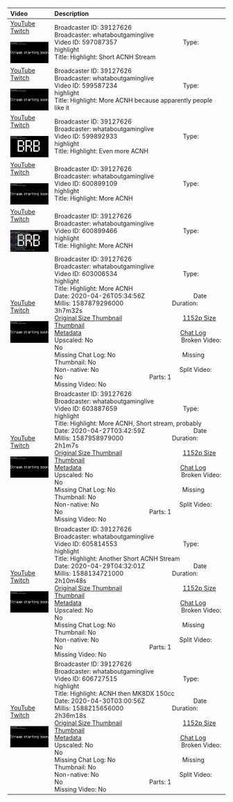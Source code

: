 |Video|Description|
|:---|:---|
|[YouTube](https://www.youtube.com/)<br>[Twitch](https://www.twitch.tv/videos/597087357)<br><br>[<img src="../../../../../39127626/videos/thumbnails_1152p/2020/4/1587343516000_2020_04_20T00_45_16Z_39127626_597087357_videos_thumbnails_1152p_thumb597087357-2048x1152.jpg" width="200">](https://www.youtube.com/)|Broadcaster ID: 39127626          Broadcaster: whataboutgaminglive<br>Video ID: 597087357             Type: highlight<br>Title: Highlight: Short ACNH Stream | No backseat gaming/No spoilers/No requests to play online<br>Date: 2020-04-20T00:45:16Z        Date Millis: 1587343516000        Duration: 2h9m10s<br>[Original Size Thumbnail](../../../../../39127626/videos/thumbnails_orig/2020/4/1587343516000_2020_04_20T00_45_16Z_39127626_597087357_videos_thumbnails_orig_thumb597087357-0x0.jpg)          [1152p Size Thumbnail](../../../../../39127626/videos/thumbnails_1152p/2020/4/1587343516000_2020_04_20T00_45_16Z_39127626_597087357_videos_thumbnails_1152p_thumb597087357-2048x1152.jpg)<br>[Metadata](../../../../../39127626/videos/metadata/2020/4/1587343516000_2020_04_20T00_45_16Z_39127626_597087357_video_metadata.json)                 [Chat Log](../../../../../39127626/videos/chatlogs/2020/4/2020-04-20T00_45_16Z_39127626_597087357_chat.json)<br>Upscaled: No                Broken Video: No<br>Missing Chat Log: No           Missing Thumbnail: No<br>Non-native: No              Split Video: No               Parts: 1<br>Missing Video: No
|[YouTube](https://www.youtube.com/)<br>[Twitch](https://www.twitch.tv/videos/599587234)<br><br>[<img src="../../../../../39127626/videos/thumbnails_1152p/2020/4/1587584968000_2020_04_22T19_49_28Z_39127626_599587234_videos_thumbnails_1152p_thumb599587234-2048x1152.jpg" width="200">](https://www.youtube.com/)|Broadcaster ID: 39127626          Broadcaster: whataboutgaminglive<br>Video ID: 599587234             Type: highlight<br>Title: Highlight: More ACNH because apparently people like it | No backseat gaming/No requests to play online<br>Date: 2020-04-22T19:49:28Z        Date Millis: 1587584968000        Duration: 4h44m32s<br>[Original Size Thumbnail](../../../../../39127626/videos/thumbnails_orig/2020/4/1587584968000_2020_04_22T19_49_28Z_39127626_599587234_videos_thumbnails_orig_thumb599587234-0x0.jpg)          [1152p Size Thumbnail](../../../../../39127626/videos/thumbnails_1152p/2020/4/1587584968000_2020_04_22T19_49_28Z_39127626_599587234_videos_thumbnails_1152p_thumb599587234-2048x1152.jpg)<br>[Metadata](../../../../../39127626/videos/metadata/2020/4/1587584968000_2020_04_22T19_49_28Z_39127626_599587234_video_metadata.json)                 [Chat Log](../../../../../39127626/videos/chatlogs/2020/4/2020-04-22T19_49_28Z_39127626_599587234_chat.json)<br>Upscaled: No                Broken Video: No<br>Missing Chat Log: No           Missing Thumbnail: No<br>Non-native: No              Split Video: No               Parts: 1<br>Missing Video: No
|[YouTube](https://www.youtube.com/)<br>[Twitch](https://www.twitch.tv/videos/599892933)<br><br>[<img src="../../../../../39127626/videos/thumbnails_1152p/2020/4/1587606959000_2020_04_23T01_55_59Z_39127626_599892933_videos_thumbnails_1152p_thumb599892933-2048x1152.jpg" width="200">](https://www.youtube.com/)|Broadcaster ID: 39127626          Broadcaster: whataboutgaminglive<br>Video ID: 599892933             Type: highlight<br>Title: Highlight: Even more ACNH | No backseat gaming/No requests to play online<br>Date: 2020-04-23T01:55:59Z        Date Millis: 1587606959000        Duration: 4h4m38s<br>[Original Size Thumbnail](../../../../../39127626/videos/thumbnails_orig/2020/4/1587606959000_2020_04_23T01_55_59Z_39127626_599892933_videos_thumbnails_orig_thumb599892933-0x0.jpg)          [1152p Size Thumbnail](../../../../../39127626/videos/thumbnails_1152p/2020/4/1587606959000_2020_04_23T01_55_59Z_39127626_599892933_videos_thumbnails_1152p_thumb599892933-2048x1152.jpg)<br>[Metadata](../../../../../39127626/videos/metadata/2020/4/1587606959000_2020_04_23T01_55_59Z_39127626_599892933_video_metadata.json)                 [Chat Log](../../../../../39127626/videos/chatlogs/2020/4/2020-04-23T01_55_59Z_39127626_599892933_chat.json)<br>Upscaled: No                Broken Video: No<br>Missing Chat Log: No           Missing Thumbnail: No<br>Non-native: No              Split Video: No               Parts: 1<br>Missing Video: No
|[YouTube](https://www.youtube.com/)<br>[Twitch](https://www.twitch.tv/videos/600899109)<br><br>[<img src="../../../../../39127626/videos/thumbnails_1152p/2020/4/1587696286000_2020_04_24T02_44_46Z_39127626_600899109_videos_thumbnails_1152p_thumb600899109-2048x1152.jpg" width="200">](https://www.youtube.com/)|Broadcaster ID: 39127626          Broadcaster: whataboutgaminglive<br>Video ID: 600899109             Type: highlight<br>Title: Highlight: More ACNH | No backseat gaming/No requests to play online<br>Date: 2020-04-24T02:44:46Z        Date Millis: 1587696286000        Duration: 2h2m44s<br>[Original Size Thumbnail](../../../../../39127626/videos/thumbnails_orig/2020/4/1587696286000_2020_04_24T02_44_46Z_39127626_600899109_videos_thumbnails_orig_thumb600899109-0x0.jpg)          [1152p Size Thumbnail](../../../../../39127626/videos/thumbnails_1152p/2020/4/1587696286000_2020_04_24T02_44_46Z_39127626_600899109_videos_thumbnails_1152p_thumb600899109-2048x1152.jpg)<br>[Metadata](../../../../../39127626/videos/metadata/2020/4/1587696286000_2020_04_24T02_44_46Z_39127626_600899109_video_metadata.json)                 [Chat Log](../../../../../39127626/videos/chatlogs/2020/4/2020-04-24T02_44_46Z_39127626_600899109_chat.json)<br>Upscaled: No                Broken Video: No<br>Missing Chat Log: No           Missing Thumbnail: No<br>Non-native: No              Split Video: No               Parts: 1<br>Missing Video: No
|[YouTube](https://www.youtube.com/)<br>[Twitch](https://www.twitch.tv/videos/600899466)<br><br>[<img src="../../../../../39127626/videos/thumbnails_1152p/2020/4/1587696320000_2020_04_24T02_45_20Z_39127626_600899466_videos_thumbnails_1152p_thumb600899466-2048x1152.jpg" width="200">](https://www.youtube.com/)|Broadcaster ID: 39127626          Broadcaster: whataboutgaminglive<br>Video ID: 600899466             Type: highlight<br>Title: Highlight: More ACNH | No backseat gaming/No requests to play online<br>Date: 2020-04-24T02:45:20Z        Date Millis: 1587696320000        Duration: 1h8m8s<br>[Original Size Thumbnail](../../../../../39127626/videos/thumbnails_orig/2020/4/1587696320000_2020_04_24T02_45_20Z_39127626_600899466_videos_thumbnails_orig_thumb600899466-0x0.jpg)          [1152p Size Thumbnail](../../../../../39127626/videos/thumbnails_1152p/2020/4/1587696320000_2020_04_24T02_45_20Z_39127626_600899466_videos_thumbnails_1152p_thumb600899466-2048x1152.jpg)<br>[Metadata](../../../../../39127626/videos/metadata/2020/4/1587696320000_2020_04_24T02_45_20Z_39127626_600899466_video_metadata.json)                 [Chat Log](../../../../../39127626/videos/chatlogs/2020/4/2020-04-24T02_45_20Z_39127626_600899466_chat.json)<br>Upscaled: No                Broken Video: No<br>Missing Chat Log: No           Missing Thumbnail: No<br>Non-native: No              Split Video: No               Parts: 1<br>Missing Video: No
|[YouTube](https://www.youtube.com/)<br>[Twitch](https://www.twitch.tv/videos/603006534)<br><br>[<img src="../../../../../39127626/videos/thumbnails_1152p/2020/4/1587879296000_2020_04_26T05_34_56Z_39127626_603006534_videos_thumbnails_1152p_thumb603006534-2048x1152.jpg" width="200">](https://www.youtube.com/)|Broadcaster ID: 39127626          Broadcaster: whataboutgaminglive<br>Video ID: 603006534             Type: highlight<br>Title: Highlight: More ACNH<br>Date: 2020-04-26T05:34:56Z        Date Millis: 1587879296000        Duration: 3h7m32s<br>[Original Size Thumbnail](../../../../../39127626/videos/thumbnails_orig/2020/4/1587879296000_2020_04_26T05_34_56Z_39127626_603006534_videos_thumbnails_orig_thumb603006534-0x0.jpg)          [1152p Size Thumbnail](../../../../../39127626/videos/thumbnails_1152p/2020/4/1587879296000_2020_04_26T05_34_56Z_39127626_603006534_videos_thumbnails_1152p_thumb603006534-2048x1152.jpg)<br>[Metadata](../../../../../39127626/videos/metadata/2020/4/1587879296000_2020_04_26T05_34_56Z_39127626_603006534_video_metadata.json)                 [Chat Log](../../../../../39127626/videos/chatlogs/2020/4/2020-04-26T05_34_56Z_39127626_603006534_chat.json)<br>Upscaled: No                Broken Video: No<br>Missing Chat Log: No           Missing Thumbnail: No<br>Non-native: No              Split Video: No               Parts: 1<br>Missing Video: No
|[YouTube](https://www.youtube.com/)<br>[Twitch](https://www.twitch.tv/videos/603887659)<br><br>[<img src="../../../../../39127626/videos/thumbnails_1152p/2020/4/1587958979000_2020_04_27T03_42_59Z_39127626_603887659_videos_thumbnails_1152p_thumb603887659-2048x1152.jpg" width="200">](https://www.youtube.com/)|Broadcaster ID: 39127626          Broadcaster: whataboutgaminglive<br>Video ID: 603887659             Type: highlight<br>Title: Highlight: More ACNH, Short stream, probably<br>Date: 2020-04-27T03:42:59Z        Date Millis: 1587958979000        Duration: 2h1m7s<br>[Original Size Thumbnail](../../../../../39127626/videos/thumbnails_orig/2020/4/1587958979000_2020_04_27T03_42_59Z_39127626_603887659_videos_thumbnails_orig_thumb603887659-0x0.jpg)          [1152p Size Thumbnail](../../../../../39127626/videos/thumbnails_1152p/2020/4/1587958979000_2020_04_27T03_42_59Z_39127626_603887659_videos_thumbnails_1152p_thumb603887659-2048x1152.jpg)<br>[Metadata](../../../../../39127626/videos/metadata/2020/4/1587958979000_2020_04_27T03_42_59Z_39127626_603887659_video_metadata.json)                 [Chat Log](../../../../../39127626/videos/chatlogs/2020/4/2020-04-27T03_42_59Z_39127626_603887659_chat.json)<br>Upscaled: No                Broken Video: No<br>Missing Chat Log: No           Missing Thumbnail: No<br>Non-native: No              Split Video: No               Parts: 1<br>Missing Video: No
|[YouTube](https://www.youtube.com/)<br>[Twitch](https://www.twitch.tv/videos/605814553)<br><br>[<img src="../../../../../39127626/videos/thumbnails_1152p/2020/4/1588134721000_2020_04_29T04_32_01Z_39127626_605814553_videos_thumbnails_1152p_thumb605814553-2048x1152.jpg" width="200">](https://www.youtube.com/)|Broadcaster ID: 39127626          Broadcaster: whataboutgaminglive<br>Video ID: 605814553             Type: highlight<br>Title: Highlight: Another Short ACNH Stream<br>Date: 2020-04-29T04:32:01Z        Date Millis: 1588134721000        Duration: 2h10m48s<br>[Original Size Thumbnail](../../../../../39127626/videos/thumbnails_orig/2020/4/1588134721000_2020_04_29T04_32_01Z_39127626_605814553_videos_thumbnails_orig_thumb605814553-0x0.jpg)          [1152p Size Thumbnail](../../../../../39127626/videos/thumbnails_1152p/2020/4/1588134721000_2020_04_29T04_32_01Z_39127626_605814553_videos_thumbnails_1152p_thumb605814553-2048x1152.jpg)<br>[Metadata](../../../../../39127626/videos/metadata/2020/4/1588134721000_2020_04_29T04_32_01Z_39127626_605814553_video_metadata.json)                 [Chat Log](../../../../../39127626/videos/chatlogs/2020/4/2020-04-29T04_32_01Z_39127626_605814553_chat.json)<br>Upscaled: No                Broken Video: No<br>Missing Chat Log: No           Missing Thumbnail: No<br>Non-native: No              Split Video: No               Parts: 1<br>Missing Video: No
|[YouTube](https://www.youtube.com/)<br>[Twitch](https://www.twitch.tv/videos/606727515)<br><br>[<img src="../../../../../39127626/videos/thumbnails_1152p/2020/4/1588215656000_2020_04_30T03_00_56Z_39127626_606727515_videos_thumbnails_1152p_thumb606727515-2048x1152.jpg" width="200">](https://www.youtube.com/)|Broadcaster ID: 39127626          Broadcaster: whataboutgaminglive<br>Video ID: 606727515             Type: highlight<br>Title: Highlight: ACNH then MK8DX 150cc<br>Date: 2020-04-30T03:00:56Z        Date Millis: 1588215656000        Duration: 2h36m18s<br>[Original Size Thumbnail](../../../../../39127626/videos/thumbnails_orig/2020/4/1588215656000_2020_04_30T03_00_56Z_39127626_606727515_videos_thumbnails_orig_thumb606727515-0x0.jpg)          [1152p Size Thumbnail](../../../../../39127626/videos/thumbnails_1152p/2020/4/1588215656000_2020_04_30T03_00_56Z_39127626_606727515_videos_thumbnails_1152p_thumb606727515-2048x1152.jpg)<br>[Metadata](../../../../../39127626/videos/metadata/2020/4/1588215656000_2020_04_30T03_00_56Z_39127626_606727515_video_metadata.json)                 [Chat Log](../../../../../39127626/videos/chatlogs/2020/4/2020-04-30T03_00_56Z_39127626_606727515_chat.json)<br>Upscaled: No                Broken Video: No<br>Missing Chat Log: No           Missing Thumbnail: No<br>Non-native: No              Split Video: No               Parts: 1<br>Missing Video: No
